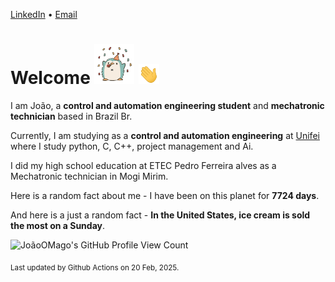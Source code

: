 [LinkedIn](https://www.linkedin.com/in/joão-pedro-gozzoli-b95641301/) &bull;
[Email](joaopedrogozzoli@gmail.com)

# Welcome <img src="happy.gif" height="64px" /> <img src="wave.gif" height="32px" />

I am João, a  **control and automation engineering student** and **mechatronic technician** based in Brazil Br.

Currently, I am studying as a **control and automation engineering** at [Unifei](https://unifei.edu.br) where I study python, C, C++, project management and Ai.

I did my high school education at ETEC Pedro Ferreira alves as a Mechatronic technician in Mogi Mirim.

Here is a random fact about me - I have been on this planet for **7724 days**.

And here is a just a random fact -  **In the United States, ice cream is sold the most on a Sunday**.

![JoãoOMago's GitHub Profile View Count](https://komarev.com/ghpvc/?username=JoaoOMago)

<sub>Last updated by Github Actions on 20 Feb, 2025.</sub>
